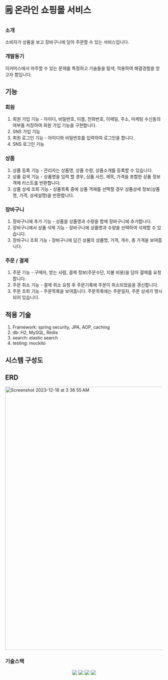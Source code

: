 # 🗒 온라인 쇼핑몰 서비스
### 소개
소비자가 상품을 보고 장바구니에 담아 주문할 수 있는 서비스입니다.
### 개발동기
이커머스에서 마주할 수 있는 문제를 특정하고 기술들을 탐색, 적용하여 해결경험을 얻고자 함입니다.

## 기능
### 회원
1. 회원 가입 기능 - 아이디, 비밀번호, 이름, 전화번호, 이메일, 주소, 마케팅 수신동의 여부를 저장하여 회원 가입 기능을 구현합니다.
2. SNS 가입 기능
3. 회원 로그인 기능 - 아이디와 비밀번호를 입력하여 로그인을 합니다.
4. SNS 로그인 기능

### 상품
1. 상품 등록 기능 - 관리자는 상품명, 상품 수량, 상품소개를 등록할 수 있습니다.
2. 상품 검색 기능 - 상품명을 입력 할 경우, 상품 사진, 제목, 가격을 포함한 상품 정보객체 리스트를 반환합니다.
3. 상품 상세 조회 기능 - 상품목록 중에 상품 객체를 선택할 경우 상품상세 정보(상품명, 가격, 상세설명)을 반환합니다.

### 장바구니
1. 장바구니에 추가 기능 - 상품을 상품명과 수량을 함께 장바구니에 추가합니다.
2. 장바구니에서 상품 삭제 기능 - 장바구니에 상품명과 수량을 선택하여 삭제할 수 있습니다.
3. 장바구니 조회 기능 - 장바구니에 담긴 상품의 상품명, 가격, 개수, 총 가격을 보여줍니다.

### 주문 / 결제
1. 주문 기능 - 구매자, 받는 사람, 결제 정보(주문수단, 지불 비용)을 담아 결제를 요청합니다.
2. 주문 취소 기능 - 결제 취소 요청 후 주문기록에 주문이 취소되었음을 갱신합니다.
3. 주문 조회 기능 - 주문목록을 보여줍니다. 주문목록에는 주문일자, 주문 상세가 명시되어 있습니다.

## 적용 기술
1. Framework: spring security, JPA, AOP, caching
2. db: H2, MySQL, Redis
3. search: elastic search
4. testing: mockito

## 시스템 구성도

## ERD

<img width="841" alt="Screenshot 2023-12-18 at 3 36 55 AM" src="https://github.com/syk25/e-cms/assets/129013571/6fd2ca4b-9a8b-4d5a-b2a0-01f6e11fcd5e">

### 기술스택
<div align=center> 
  <img src="https://img.shields.io/badge/java-007396?style=for-the-badge&logo=java&logoColor=white"> 
  <img src="https://img.shields.io/badge/spring-6DB33F?style=for-the-badge&logo=spring&logoColor=white"> 
  <img src="https://img.shields.io/badge/mysql-4479A1?style=for-the-badge&logo=mysql&logoColor=white"> 
  <img src="https://img.shields.io/badge/git-F05032?style=for-the-badge&logo=git&logoColor=white">
</div>



